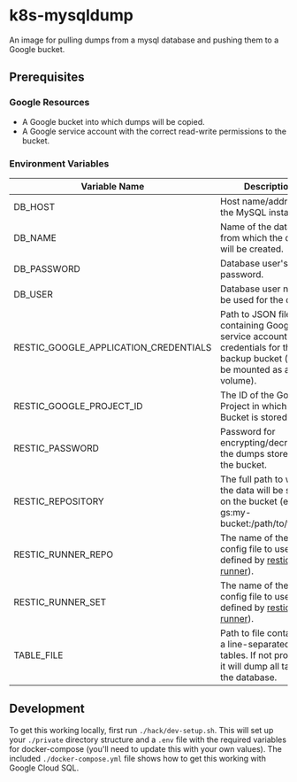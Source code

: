 # k8s-mysqldump

An image for pulling dumps from a mysql database and pushing them to a Google bucket.

## Prerequisites

### Google Resources

* A Google bucket into which dumps will be copied.
* A Google service account with the correct read-write permissions to the bucket.

### Environment Variables

| Variable Name | Description | Default |
| ------------- | ----------- | ------- |
| DB_HOST | Host name/address of the MySQL instance. | N/A |
| DB_NAME | Name of the database from which the dump will be created. | N/A |
| DB_PASSWORD | Database user's password. | N/A |
| DB_USER | Database user name to be used for the dump. | N/A |
| RESTIC_GOOGLE_APPLICATION_CREDENTIALS | Path to JSON file containing Google service account credentials for the backup bucket (should be mounted as a volume). | /secrets/bucket/credentials.json |
| RESTIC_GOOGLE_PROJECT_ID | The ID of the Google Project in which the Bucket is stored. | N/A |
| RESTIC_PASSWORD | Password for encrypting/decrypting the dumps stored in the bucket. | N/A |
| RESTIC_REPOSITORY | The full path to where the data will be stored on the bucket (e.g. gs:my-bucket:/path/to/folder). | N/A |
| RESTIC_RUNNER_REPO | The name of the repo config file to use (as defined by [restic-runner](https://github.com/alphapapa/restic-runner)).
| RESTIC_RUNNER_SET | The name of the set config file to use (as defined by [restic-runner](https://github.com/alphapapa/restic-runner)).
| TABLE_FILE | Path to file containing a line-separated list of tables. If not provided it will dump all tables in the database. | N/A |

## Development

To get this working locally, first run `./hack/dev-setup.sh`. This will set up your `./private` directory structure and a `.env` file with the required variables for docker-compose (you'll need to update this with your own values). The included `./docker-compose.yml` file shows how to get this working with Google Cloud SQL.